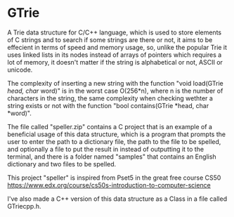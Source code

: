 # GTrie
A Trie data structure for C/C++ language, which is used to store elements of C strings and to search if some strings are there or not, it aims to be effecient in terms of speed and memory usage, so, unlike the popular Trie it uses linked lists in its nodes instead of arrays of pointers which requires a lot of memory, it doesn't matter if the string is alphabetical or not, ASCII or unicode.

The complexity of inserting a new string with the function "void load(GTrie *head, char* word)" is in the worst case O(256*n), where n is the number of characters in the string, the same complexity when checking wethter a string exists or not with the function "bool contains(GTrie *head, char *word)".


The file called "speller.zip" contains a C project that is an example of a beneficial usage of this data structure, which is a program that prompts the user to enter the path to a dictionary file, the path to the file to be spelled, and optionally a file to put the result in instead of outputting it to the terminal, and there is a folder named "samples" that contains an English dictionary and two files to be spelled.

This project "speller" is inspired from Pset5 in the great free course CS50 https://www.edx.org/course/cs50s-introduction-to-computer-science 


I've also made a C++ version of this data structure as a Class in a file called GTriecpp.h.
